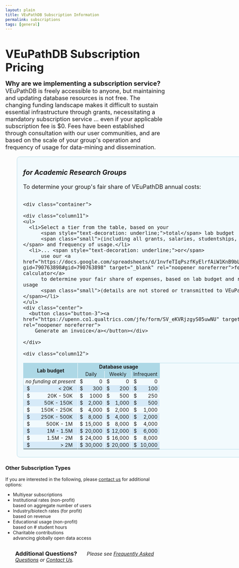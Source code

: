 ```yaml
---
layout: plain
title: VEuPathDB Subscription Information
permalink: subscriptions
tags: [general]
---
```

<style>
  h1 {
    font-size: 2.5em;
    margin-bottom:0;
    padding-bottom:0;
    padding-top:0;
  }

  div.static-content {
    font-size:130%;
 
    h2 {
      font-size: 1.5em;
      font-weight:400;
      padding-bottom:0.5em;
    }
    h3 {
      padding-top:0.25em;
      font-style: italic;
    }

    div.container {
      display: flex;
    }

    div.column1 {
      flex: 0 0 60%; 
      border-radius: .5em;
      border: 1px solid lightblue;
      background: #e6f7fd78;
      padding: 0 1em 0.5em;
      margin-left: 2em;
      min-width: 42em;
      p {margin:0;}
    }
    div.column2 {
      position:relative;
      flex: 0 0 auto;
      border-radius: .5em;
      border: 1px solid #dbb667a6;
      background: #fdf9e696;
      padding: 0 1em 0;
      margin-left: 2em;
      max-width: 20em;
      p {margin:0;}
    }
   
    div.column11 {
      flex: 0 0 45%;
    }
    div.column12 {
      flex: 0 0 auto;
      margin-left: 1em;
      p {
        font-size: 85%;
        font-weight: bold;
        background: lightblue;
        text-align: right;
        position: relative;
        right: 6em;
      }
    }

    ul {
      list-style-type: square;
    }
    .column11 ul {
      padding-left: 0;
      margin-top: 0;
    }
    .column11 li {
      padding-top: 1.5em;
      padding-bottom: 0.5em;
    }
    .column2 li {
      padding-top: 0.4em;
      padding-bottom: 0.5em;
    }

    table {
      font-size: 85%;
      border: 1px solid lightblue;
    }
    td {
      text-align: right;
      padding: 0.10em 0.4em;
    }
    td.center {
      text-align: center;
      vertical-align: middle;
    }
    td.sidewhite {
      border-right: 1px solid white;
    }
    thead td {
      font-weight: bold;
      border: 1px solid lightblue;
      background: lightblue;
    }
    tbody tr.alt td {
      background: #d6eaf8;
    }
    td.nopad {
      padding-right: 0;
    }
    td.pad-r-1em {
      padding-right: 1em
    }


    .button-3 {
      font-size: 130%;
      background-color: green;
      border: 0.15em solid green;
      border-radius: 8px;
      box-shadow: rgba(27, 31, 35, 0.04) 0 1px 0, rgba(255, 255, 255, 0.25) 0 1px 0 inset;
      box-sizing: border-box;
      color: white;
      cursor: pointer;
      font-weight: 400;
      margin-top: 0.6em;
      padding: 0.4em 0.7em;
      transition: background-color 0.2s cubic-bezier(0.3, 0, 0.5, 1);
      touch-action: manipulation;
      vertical-align: middle;
    }
    .button-3:focus:not(:focus-visible):not(.focus-visible) {
      box-shadow: none;
      outline: none;
    }
    .button-3:hover {
      background-color: #2c974b;
    }
    .button-3:focus {
      box-shadow: rgba(46, 164, 79, .4) 0 0 0 3px;
      outline: none;
    }
    .button-3:active {
      background-color: #298e46;
      box-shadow: rgba(20, 70, 32, .2) 0 1px 0 inset;
    }
    .button-3 a {
      text-decoration: none;
      color: white;
    }
    .italics {
      font-style:italic;
    }
    .small {
      font-size:90%;
      font-style:italic;
    }
    .center {
      text-align: center;
    }

    @media only screen and (max-width: 50em) {
      div.container {
        flex-wrap:wrap;
      }
      div.column1, div.column2, .button-3 {
        margin-bottom: 1em;
        margin-left: 0;
      }
    }

  }
</style>

<h1>VEuPathDB Subscription Pricing</h1>

<div class="static-content">

  <div class="top">
    <p><b style="font-size:110%">Why are we implementing a subscription service?</b> VEuPathDB is freely accessible to anyone, but maintaining and updating database resources is not free. The changing funding landscape makes it difficult to sustain essential infrastructure through grants, necessitating a mandatory subscription service ... even if your applicable subscription fee is $0. Fees have been established through consultation with our user communities, and are based on the scale of your group's operation and frequency of usage for data-mining and dissemination.</p>
  </div>

  <div class="container">

  <div class="column1">
    <h3>for Academic Research Groups</h3>
    <p style="padding-bottom:1em">To determine your group's fair share of VEuPathDB annual costs:</p>

    <div class="container">

    <div class="column11">
    <ul>
      <li>Select a tier from the table, based on your 
          <span style="text-decoration: underline;">total</span> lab budget 
          <span class="small">(including all grants, salaries, studentships, etc.)</span> and frequency of usage.</li>
      <li>... <span style="text-decoration: underline;">or</span> 
          use our <a href="https://docs.google.com/spreadsheets/d/1nvfeTIqPszfKyElrfAiW1KnB9bL5BSqmVeux_7u9XEo/copy?gid=790763898#gid=790763898" target="_blank" rel="noopener noreferrer">fee calculator</a> 
          to determine your fair share of expenses, based on lab budget and resource usage
          <span class="small">(details are not stored or transmitted to VEuPathDB.)</span></li>
    </ul>
    <div class="center">
      <button class="button-3"><a href="https://upenn.co1.qualtrics.com/jfe/form/SV_eKVRjzgyS05uwNU" target="_blank" rel="noopener noreferrer">
        Generate an invoice</a></button></div>

    </div>

    <div class="column12">
  <table>

  <thead>
    <tr>
      <td colspan="2" rowspan="2" class="center sidewhite">Lab budget</td>
      <td colspan="6" class="center">Database usage</td>
    </tr>
    <tr>
      <td colspan="2" class="center sidewhite" style="font-weight:400">Daily</td>
      <td colspan="2" class="center sidewhite" style="font-weight:400">Weekly</td>
      <td colspan="2" class="center" style="font-weight:400">Infrequent</td>
    </tr>
  </thead>

  <tbody><tr>
    <td colspan="2" class="center sidewhite"><i>no funding at present</i></td>
    <td class="nopad">$</td>
    <td class="sidewhite">0</td>
    <td class="nopad">$</td>
    <td class="sidewhite">0</td>
    <td class="nopad">$</td>
    <td>0</td>
  </tr>
  <tr class="alt">
    <td class="nopad">$</td>
    <td class="pad-r-1em sidewhite">&lt; 20K</td>
    <td class="nopad">$</td>
    <td class="sidewhite">300</td>
    <td class="nopad">$</td>
    <td class="sidewhite">200</td>
    <td class="nopad">$</td>
    <td>100</td>
  </tr>
  <tr>
    <td class="nopad">$</td>
    <td class="pad-r-1em sidewhite">20K - 50K</td>
    <td class="nopad">$</td>
    <td class="sidewhite">1000</td>
    <td class="nopad">$</td>
    <td class="sidewhite">500</td>
    <td class="nopad">$</td>
    <td>250</td>
  </tr>
  <tr class="alt">
    <td class="nopad">$</td>
    <td class="pad-r-1em sidewhite">50K - 150K</td>
    <td class="nopad">$</td>
    <td class="sidewhite">2,000</td>
    <td class="nopad">$</td>
    <td>1,000</td>
    <td class="nopad">$</td>
    <td>500</td>
  </tr>
  <tr>
    <td class="nopad">$</td>
    <td class="pad-r-1em sidewhite">150K - 250K</td>
    <td class="nopad">$</td>
    <td class="sidewhite">4,000</td>
    <td class="nopad">$</td>
    <td class="sidewhite">2,000</td>
    <td class="nopad">$</td>
    <td>1,000</td>
  </tr>
  <tr class="alt">
    <td class="nopad">$</td>
    <td class="pad-r-1em sidewhite">250K - 500K</td>
    <td class="nopad">$</td>
    <td class="sidewhite">8,000</td>
    <td class="nopad">$</td>
    <td class="sidewhite">4,000</td>
    <td class="nopad">$</td>
    <td>2,000</td>
  </tr>
  <tr>
    <td class="nopad">$</td>
    <td class="pad-r-1em sidewhite">500K - 1M</td>
    <td class="nopad">$</td>
    <td class="sidewhite">15,000</td>
    <td class="nopad">$</td>
    <td class="sidewhite">8,000</td>
    <td class="nopad">$</td>
    <td>4,000</td>
  </tr>
  <tr class="alt">
    <td class="nopad">$</td>
    <td class="pad-r-1em sidewhite">1M - 1.5M</td>
    <td class="nopad">$</td>
    <td class="sidewhite">20,000</td>
    <td class="nopad">$</td>
    <td class="sidewhite">12,000</td>
    <td class="nopad">$</td>
    <td>6,000</td>
  </tr>
  <tr>
    <td class="nopad">$</td>
    <td class="pad-r-1em sidewhite">1.5M - 2M</td>
    <td class="nopad">$</td>
    <td class="sidewhite">24,000</td>
    <td class="nopad">$</td>
    <td class="sidewhite">16,000</td>
    <td class="nopad">$</td>
    <td>8,000</td>
  </tr>
  <tr class="alt">
    <td class="nopad">$</td>
    <td class="pad-r-1em sidewhite">&gt; 2M</td>
    <td class="nopad">$</td>
    <td class="sidewhite">30,000</td>
    <td class="nopad">$</td>
    <td class="sidewhite">20,000</td>
    <td class="nopad">$</td>
    <td>10,000</td>
  </tr></tbody>

  </table>
    </div>
    </div>

  </div>  <!-- end of column1 -->

  <div class="column2">     
    <h3>Other Subscription Types</h3>
    <p>If you are interested in the following, please
      <a href="mailto:subscriptions@veupathdb.org">contact us</a> for additional options:</p>
    <ul>
        <li>Multiyear subscriptions</li>
        <li>Institutional rates (non-profit) <br><span class="small">based on aggregate number of users</span></li>
        <li>Industry/biotech rates (for profit) <br><span class="small">based on revenue</span></li>
        <li>Educational usage (non-profit) <br><span class="small">based on # student hours</span></li>
        <li>Charitable contributions<br><span class="small">advancing globally open data access</span></li>
    </ul>
  </div>  <!-- end of column2 -->
  </div>

  <div style="margin:2em 2em;font-size: 110%">
    <h3 style="display:inline">Additional Questions?</h3><p style="padding-left:2em;display:inline"><i>Please see 
      <a href="/a/app/static-content/faq.html">Frequently Asked Questions</a> or <a href="/a/app/contact-us">Contact Us</a>.</i></p>
  </div>

</div>

